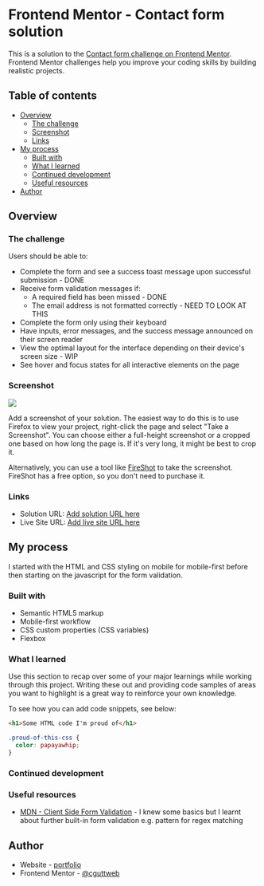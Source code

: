 # Frontend Mentor - Contact form solution

This is a solution to the [Contact form challenge on Frontend Mentor](https://www.frontendmentor.io/challenges/contact-form--G-hYlqKJj). Frontend Mentor challenges help you improve your coding skills by building realistic projects.

## Table of contents

- [Overview](#overview)
  - [The challenge](#the-challenge)
  - [Screenshot](#screenshot)
  - [Links](#links)
- [My process](#my-process)
  - [Built with](#built-with)
  - [What I learned](#what-i-learned)
  - [Continued development](#continued-development)
  - [Useful resources](#useful-resources)
- [Author](#author)

## Overview

### The challenge

Users should be able to:

- Complete the form and see a success toast message upon successful submission - DONE
- Receive form validation messages if:
  - A required field has been missed - DONE
  - The email address is not formatted correctly - NEED TO LOOK AT THIS
- Complete the form only using their keyboard
- Have inputs, error messages, and the success message announced on their screen reader
- View the optimal layout for the interface depending on their device's screen size - WIP
- See hover and focus states for all interactive elements on the page

### Screenshot

![](./screenshot.jpg)

Add a screenshot of your solution. The easiest way to do this is to use Firefox to view your project, right-click the page and select "Take a Screenshot". You can choose either a full-height screenshot or a cropped one based on how long the page is. If it's very long, it might be best to crop it.

Alternatively, you can use a tool like [FireShot](https://getfireshot.com/) to take the screenshot. FireShot has a free option, so you don't need to purchase it.

### Links

- Solution URL: [Add solution URL here](https://your-solution-url.com)
- Live Site URL: [Add live site URL here](https://your-live-site-url.com)

## My process

I started with the HTML and CSS styling on mobile for mobile-first before then starting on the javascript for the form validation.

### Built with

- Semantic HTML5 markup
- Mobile-first workflow
- CSS custom properties (CSS variables)
- Flexbox

### What I learned

Use this section to recap over some of your major learnings while working through this project. Writing these out and providing code samples of areas you want to highlight is a great way to reinforce your own knowledge.

To see how you can add code snippets, see below:

```html
<h1>Some HTML code I'm proud of</h1>
```

```css
.proud-of-this-css {
  color: papayawhip;
}
```

### Continued development

### Useful resources

- [MDN - Client Side Form Validation](https://developer.mozilla.org/en-US/docs/Learn_web_development/Extensions/Forms/Form_validation) - I knew some basics but I learnt about further built-in form validation e.g. pattern for regex matching

## Author

- Website - [portfolio](https://www.cgweb.co.uk)
- Frontend Mentor - [@cguttweb](https://www.frontendmentor.io/profile/cguttweb)
